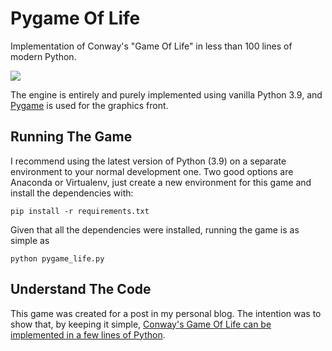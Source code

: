 # Pygame Of Life

Implementation of Conway's "Game Of Life" in less than 100
lines of modern Python.

![](https://raw.githubusercontent.com/matheusgomes28/pygame-life/main/media/pygame-of-life.gif)

The engine is entirely and purely implemented using vanilla
Python 3.9, and [Pygame](https://www.pygame.org/) is used for
the graphics front.

## Running The Game

I recommend using the latest version of Python (3.9) on a
separate environment to your normal development one. Two
good options are Anaconda or Virtualenv, just create a new
environment for this game and install the dependencies with:

```shell
pip install -r requirements.txt
```

Given that all the dependencies were installed, running the
game is as simple as

```shell
python pygame_life.py
```

## Understand The Code

This game was created for a post in my  personal blog.
The intention was to show that, by keeping it simple, [Conway's Game Of Life 
can be implemented in a few lines of Python](https://matgomes.com/conways-game-of-life-python).
